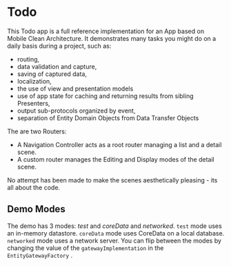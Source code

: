 # Todo

This Todo app is a full reference implementation for an App based on Mobile Clean Architecture. It demonstrates many tasks you might do on a daily basis during a project, such as:

- routing, 
- data validation and capture, 
- saving of captured data, 
- localization, 
- the use of view and presentation models
- use of app state for caching and returning results from sibling Presenters, 
- output sub-protocols organized by event,
- separation of Entity Domain Objects from Data Transfer Objects

The are two Routers:
* A Navigation Controller acts as a root router managing a list and a detail scene. 
* A custom router manages the Editing and Display modes of the detail scene.

No attempt has been made to make the scenes aesthetically pleasing - its all about the code. 

## Demo Modes

The demo has 3 modes: *test* and *coreData* and *networked*. `test` mode uses an in-memory datastore. `coreData` mode uses CoreData on a local database. `networked` mode uses a network server. You can flip between the modes by changing the value of the `gatewayImplementation` in the `EntityGatewayFactory` .



